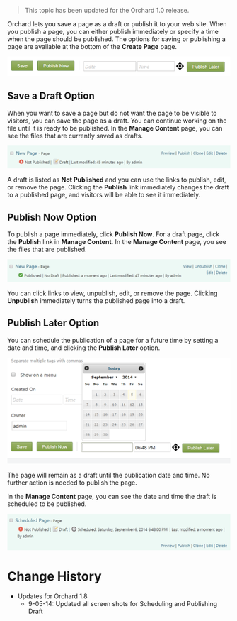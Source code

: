 > This topic has been updated for the Orchard 1.0 release.

Orchard lets you save a page as a draft or publish it to your web site. When you publish a page, you can either publish immediately or specify a time when the page should be published. The options for saving or publishing a page are available at the bottom of the **Create Page** page.

![](../Upload/screenshots_675/draftpublish.png)


## Save a Draft Option
When you want to save a page but do not want the page to be visible to visitors, you can save the page as a draft. You can continue working on the file until it is ready to be published. In the **Manage Content** page, you can see the files that are currently saved as drafts.

![](../Upload/screenshots_675/draftunpublish.png)

A draft is listed as **Not Published** and you can use the links to publish, edit, or remove the page. Clicking the **Publish** link immediately changes the draft to a published page, and visitors will be able to see it immediately.

## Publish Now Option
To publish a page immediately, click **Publish Now**. For a draft page, click the **Publish** link in **Manage Content**. In the **Manage Content** page, you see the files that are published.

![](../Upload/screenshots_675/draftpublished.png)

You can click links to view, unpublish, edit, or remove the page. Clicking **Unpublish** immediately turns the published page into a draft.

## Publish Later Option
You can schedule the publication of a page for a future time by setting a date and time, and clicking the **Publish Later** option.

![](../Upload/screenshots_675/publishlater.png)

The page will remain as a draft until the publication date and time. No further action is needed to publish the page.

In the **Manage Content** page, you can see the date and time the draft is scheduled to be published.

![](../Upload/screenshots_675/pagepublishlater.png)

# Change History
* Updates for Orchard 1.8
    * 9-05-14: Updated all screen shots for Scheduling and Publishing Draft
